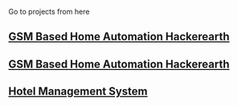 Go to projects from here <br>

## [GSM Based Home Automation Hackerearth](/projects/gha/GHA_HackerEarth)

## [GSM Based Home Automation Hackerearth](/projects/gha/GHA_report)

## [Hotel Management System](/projects/abchotels)
